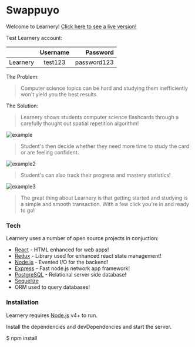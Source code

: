 # Swappuyo

Welcome to Learnery!
[Click here to see a live version!](https://learnery.netlify.com/)

Test Learnery account:

|          | Username |    Password |
| -------- | :------: | ----------: |
| Learnery | test123  | password123 |

The Problem:

> Computer science topics can be hard and studying them inefficiently won't yield you the best results.

The Solution:

> Learnery shows students computer science flashcards through a carefully thought out spatial repetition algorithm!

![example](https://i.imgur.com/rjJ367C.png)

> Student's then decide whether they need more time to study the card or are feeling confident.

![example2](https://i.imgur.com/1x3otnk.png)

> Student's can also track their progress and mastery statistics!

![example3](https://i.imgur.com/uz3trbX.png)

> The great thing about Learnery is that getting started and studying is a simple and smooth transaction. With a few click you're in and ready to go!

### Tech

Learnery uses a number of open source projects in conjuction:

- [React](https://reactjs.org/) - HTML enhanced for web apps!
- [Redux](https://redux.js.org/) - Library used for enhanced react state management!
- [Node.js](https://nodejs.org/en/) - Evented I/O for the backend!
- [Express](https://expressjs.com/) - Fast node.js network app framework!
- [PostgreSQL](https://www.postgresql.org/) - Relational server side database!
- [Sequelize](http://docs.sequelizejs.com/)
- ORM used to query databases!

### Installation

Learnery requires [Node.js](https://nodejs.org/) v4+ to run.

Install the dependencies and devDependencies and start the server.

\$ npm install

